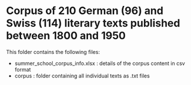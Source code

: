 # Corpus of 210 German (96) and Swiss (114) literary texts published between 1800 and 1950

This folder contains the following files:

- summer_school_corpus_info.xlsx : details of the corpus content in csv format
- corpus : folder containing all individual texts as .txt files
